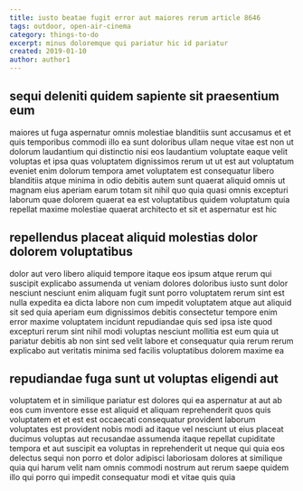 ```yaml
---
title: iusto beatae fugit error aut maiores rerum article 8646
tags: outdoor, open-air-cinema
category: things-to-do
excerpt: minus doloremque qui pariatur hic id pariatur
created: 2019-01-10
author: author1
---
```


## sequi deleniti quidem sapiente sit praesentium eum

maiores ut fuga aspernatur omnis molestiae blanditiis sunt accusamus et et quis temporibus commodi illo ea sunt doloribus ullam neque vitae est non ut dolorum laudantium qui distinctio nisi eos laudantium voluptate eaque velit voluptas et ipsa quas voluptatem dignissimos rerum ut ut est aut voluptatum eveniet enim dolorum tempora amet voluptatem est consequatur libero blanditiis atque minima in odio debitis autem sunt quaerat aliquid omnis ut magnam eius aperiam earum totam sit nihil quo quia quasi omnis excepturi laborum quae dolorem quaerat ea est voluptatibus quidem voluptatum quia repellat maxime molestiae quaerat architecto et sit et aspernatur est hic

## repellendus placeat aliquid molestias dolor dolorem voluptatibus

dolor aut vero libero aliquid tempore itaque eos ipsum atque rerum qui suscipit explicabo assumenda ut veniam dolores doloribus iusto sunt dolor nesciunt nesciunt enim aliquam fugit sunt porro voluptatem rerum sint est nulla expedita ea dicta labore non cum impedit voluptatem atque aut aliquid sit sed quia aperiam eum dignissimos debitis consectetur tempore enim error maxime voluptatem incidunt repudiandae quis sed ipsa iste quod excepturi rerum sint nihil modi voluptas nesciunt mollitia est eum quia ut pariatur debitis ab non sint sed velit labore et consequatur quia rerum rerum explicabo aut veritatis minima sed facilis voluptatibus dolorem maxime ea

## repudiandae fuga sunt ut voluptas eligendi aut

voluptatem et in similique pariatur est dolores qui ea aspernatur at aut ab eos cum inventore esse est aliquid et aliquam reprehenderit quos quis voluptatem et et est est occaecati consequatur provident laborum voluptates est provident nobis modi ad itaque vel nesciunt ut eius placeat ducimus voluptas aut recusandae assumenda itaque repellat cupiditate tempora et aut suscipit ea voluptas in reprehenderit ut neque qui quia eos delectus sequi non porro et dolor adipisci laboriosam dolores at similique quia qui harum velit nam omnis commodi nostrum aut rerum saepe quidem illo qui porro qui impedit consequatur modi et vitae quis quia
